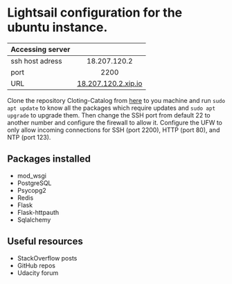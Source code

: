 # Lightsail configuration for the ubuntu instance.

| Accessing server|                |
| --------------- |:-------------:|
| ssh host adress | 18.207.120.2  |
| port            | 2200          | 
|URL              |[18.207.120.2.xip.io](http://18.207.120.2.xip.io)|

Clone the repository Cloting-Catalog from [here](https://github.com/shivasupraj/Clothing-Catalog) to you machine and run `sudo apt update` to know all the packages which require updates and `sudo apt upgrade` to upgrade them. Then change the SSH port from default 22 to another number and configure the firewall to allow it. Configure the UFW to only allow incoming connections for SSH (port 2200), HTTP (port 80), and NTP (port 123). 

## Packages installed
  * mod_wsgi
  * PostgreSQL
  * Psycopg2
  * Redis
  * Flask
  * Flask-httpauth
  * Sqlalchemy
  
## Useful resources
  * StackOverflow posts
  * GitHub repos
  * Udacity forum
